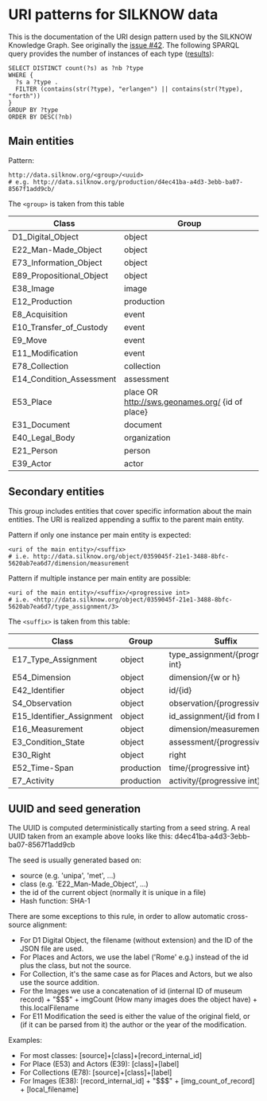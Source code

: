 URI patterns for SILKNOW data
==============================

This is the documentation of the URI design pattern used by the SILKNOW Knowledge Graph. See originally the [issue #42](https://github.com/silknow/converter/issues/42). The following SPARQL query provides the number of instances of each type ([results](https://data.silknow.org/sparql?default-graph-uri=&query=SELECT+DISTINCT+count%28%3Fs%29+as+%3Fnb+%3Ftype%0D%0AWHERE+%7B%0D%0A++%3Fs+a+%3Ftype+.%0D%0A++FILTER+%28contains%28str%28%3Ftype%29%2C+%22erlangen%22%29+%7C%7C+contains%28str%28%3Ftype%29%2C+%22forth%22%29%29%0D%0A%7D%0D%0AGROUP+BY+%3Ftype%0D%0AORDER+BY+DESC%28%3Fnb%29&should-sponge=&format=text%2Fhtml&timeout=0&debug=on&run=+Run+Query+)):

``` sparql
SELECT DISTINCT count(?s) as ?nb ?type
WHERE {
  ?s a ?type .
  FILTER (contains(str(?type), "erlangen") || contains(str(?type), "forth"))
}
GROUP BY ?type
ORDER BY DESC(?nb)
```

## Main entities

Pattern:

``` turtle
http://data.silknow.org/<group>/<uuid>
# e.g. http://data.silknow.org/production/d4ec41ba-a4d3-3ebb-ba07-8567f1add9cb/
```

The `<group>` is taken from this table 

| Class | Group |
| --- | --- |
| D1_Digital_Object | object |
| E22_Man-Made_Object | object |
| E73_Information_Object | object |
| E89_Propositional_Object | object |
| E38_Image | image |
| E12_Production | production |
| E8_Acquisition | event |
| E10_Transfer_of_Custody | event |
| E9_Move | event |
| E11_Modification | event |
| E78_Collection | collection |
| E14_Condition_Assessment | assessment |
| E53_Place |  place OR http://sws.geonames.org/ {id of place} |
| E31_Document | document |
| E40_Legal_Body | organization |
| E21_Person | person |
| E39_Actor | actor |

## Secondary entities

This group includes entities that cover specific information about the main entities. The URI is realized appending a suffix to the parent main entity.

Pattern if only one instance per main entity is expected:

``` turtle
<uri of the main entity>/<suffix>
# i.e. http://data.silknow.org/object/0359045f-21e1-3488-8bfc-5620ab7ea6d7/dimension/measurement
```

Pattern if multiple instance per main entity are possible:
``` turtle
<uri of the main entity>/<suffix>/<progressive int>
# i.e. <http://data.silknow.org/object/0359045f-21e1-3488-8bfc-5620ab7ea6d7/type_assignment/3>
```

The `<suffix>` is taken from this table:

| Class | Group | Suffix |
| --- | --- | --- |
| E17_Type_Assignment | object | type_assignment/{progressive int} |
| E54_Dimension | object | dimension/{w or h} |
| E42_Identifier | object | id/{id} |
| S4_Observation | object | observation/{progressive int} |
| E15_Identifier_Assignment | object | id_assignment/{id from E42} |
| E16_Measurement | object | dimension/measurement |
| E3_Condition_State | object | assessment/{progressive int} |
| E30_Right | object | right |
| E52_Time-Span | production | time/{progressive int} |
| E7_Activity | production | activity/{progressive int}  |

## UUID and seed generation

The UUID is computed deterministically starting from a seed string. A real UUID taken from an example above looks like this: d4ec41ba-a4d3-3ebb-ba07-8567f1add9cb

The seed is usually generated  based on:

* source (e.g. 'unipa', 'met', ...)
* class (e.g. 'E22_Man-Made_Object', ...)
* the id of the current object (normally it is unique in a file)
* Hash function: SHA-1

There are some exceptions to this rule, in order to allow automatic cross-source alignment:
* For D1 Digital Object, the filename (without extension) and the ID of the JSON file are used.
* For Places and Actors, we use the label ('Rome' e.g.) instead of the id plus the class, but not the source.
* For Collection, it's the same case as for Places and Actors, but we also use the source addition.
* For the Images we use a concatenation of id (internal ID of museum record) + "$$$" + imgCount (How many images does the object have) + this.localFilename
* For E11 Modification the seed is either the value of the original field, or (if it can be parsed from it) the author or the year of the modification.

Examples:
* For most classes: [source]+[class]+[record_internal_id]
* For Place (E53) and Actors (E39): [class]+[label]
* For Collections  (E78): [source]+[class]+[label]
* For Images (E38): [record_internal_id] + "$$$" + [img_count_of_record] + [local_filename]
